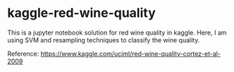# kaggle-red-wine-quality

This is a jupyter notebook solution for red wine quality in kaggle.
Here, I am using SVM and resampling techniques to classify the wine quality.

Reference: https://www.kaggle.com/uciml/red-wine-quality-cortez-et-al-2009
